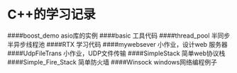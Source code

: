 C++的学习记录
==============
####boost_demo asio库的实例
####basic  工具代码
####thread_pool 半同步半异步线程池
####RTX 学习代码
####mywebsever 小作业，设计web 服务器
####UdpFileTrans 小作业，UDP文件传输
####SimpleStack 简单web协议栈
####Simple_Fire_Stack 简单防火墙
####Winsock windows网络编程例子